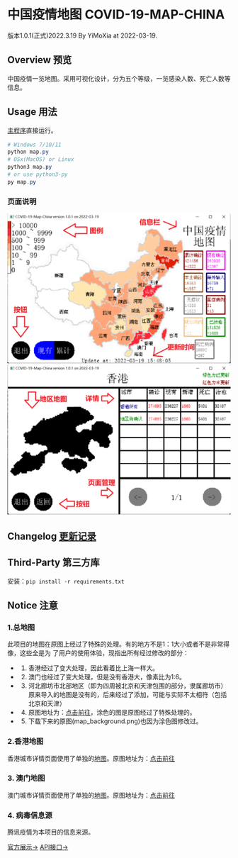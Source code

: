 # 中国疫情地图 COVID-19-MAP-CHINA

版本1.0.1(正式)2022.3.19
By YiMoXia at 2022-03-19. 

## Overview 预览

中国疫情一览地图。采用可视化设计，分为五个等级，一览感染人数、死亡人数等信息。

## Usage 用法

[主程序](map.py)直接运行。

``` powershell
# Windows 7/10/11
python map.py
# OSx(MacOS) or Linux
python3 map.py
# or use python3-py
py map.py
```

### 页面说明

![主页](map_printscreen_mainpage.png)
![详情页](map_printscreen_citiespage.png)

## Changelog [更新记录](changelog.md)

## Third-Party 第三方库

安装：`pip install -r requirements.txt`

## Notice 注意

### 1.总地图

此项目的地图在原图上经过了特殊的处理。有的地方不是1：1大小或者不是非常得像，这些全是为
了用户的使用体验，现指出所有经过修改的部分：

- 1. 香港经过了变大处理，因此看着比上海一样大。
- 2. 澳门也经过了变大处理，但是没有香港大，像素比为1:6。
- 3. 河北廊坊市北部地区（即为四周被北京和天津包围的部分，隶属廊坊市）原来导入的地图是没有的，后来经过了添加，可能与实际不太相符（包括北京和天津）
- 4. 原图地址为：[点击前往](https://gss0.baidu.com/-Po3dSag_xI4khGko9WTAnF6hhy/zhidao/pic/item/962bd40735fae6cd1851ec8201b30f2443a70f6f.jpg)，涂色的图是原图经过了特殊处理的。
- 5. 下载下来的原图(map_background.png)也因为涂色图修改过。

### 2.香港地图

香港城市详情页面使用了单独的[地图](map_hongkong.png)。原图地址为：[点击前往](https://image.baidu.com/search/down?tn=download&word=download&ie=utf8&fr=detail&url=https%3A%2F%2Fgimg2.baidu.com%2Fimage_search%2Fsrc%3Dhttp%253A%252F%252Fnimg.ws.126.net%252F%253Furl%253Dhttp%25253A%25252F%25252Fdingyue.ws.126.net%25252F2022%25252F0221%25252Fb5d8b3bfj00r7mv7r005dd000u000nsp.jpg%2526thumbnail%253D650x2147483647%2526quality%253D80%2526type%253Djpg%26refer%3Dhttp%253A%252F%252Fnimg.ws.126.net%26app%3D2002%26size%3Df9999%2C10000%26q%3Da80%26n%3D0%26g%3D0n%26fmt%3Dauto%3Fsec%3D1650013696%26t%3Df01728dd3ff7591ecb3ae5c735e37d31&thumburl=https%3A%2F%2Fimg1.baidu.com%2Fit%2Fu%3D3995791477%2C4271156570%26fm%3D253%26fmt%3Dauto%26app%3D120%26f%3DJPEG%3Fw%3D630%26h%3D500)

### 3. 澳门地图

澳门城市详情页面使用了单独的[地图](map_macao_2.png)。原图地址为：[点击前往](https://gimg2.baidu.com/image_search/src=http%3A%2F%2Fwww.onegreen.net%2Fmaps%2FUpload_maps%2F201308%2F2013081409354011.jpg&refer=http%3A%2F%2Fwww.onegreen.net&app=2002&size=f9999,10000&q=a80&n=0&g=0n&fmt=auto?sec=1650017835&t=6f9810879ff42a83f05c13cc8090d593)

### 4. 病毒信息源

腾讯疫情为本项目的信息来源。

[官方展示->](https://news.qq.com//zt2020/page/feiyan.htm)
[API接口->](https://view.inews.qq.com/g2/getOnsInfo?name=disease_h5)
